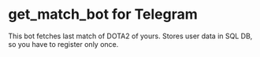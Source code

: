 # get_match_bot for Telegram
This bot fetches last match of DOTA2 of yours. Stores user data in SQL DB, so you have to register only once.
